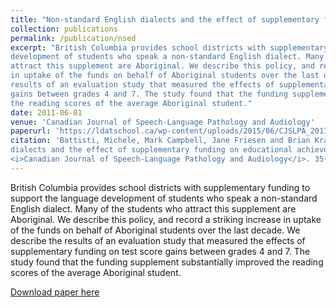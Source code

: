 ```yaml
---
title: "Non-standard English dialects and the effect of supplementary funding on educational achievement"
collection: publications
permalink: /publication/nsed
excerpt: "British Columbia provides school districts with supplementary funding to support the language
development of students who speak a non-standard English dialect. Many of the students who
attract this supplement are Aboriginal. We describe this policy, and record a striking increase
in uptake of the funds on behalf of Aboriginal students over the last decade. We describe the
results of an evaluation study that measured the effects of supplementary funding on test score
gains between grades 4 and 7. The study found that the funding supplement substantially improved 
the reading scores of the average Aboriginal student."
date: 2011-06-01
venue: 'Canadian Journal of Speech-Language Pathology and Audiology'
paperurl: 'https://ldatschool.ca/wp-content/uploads/2015/06/CJSLPA_2011_Vol_35_No_02_Summer.pdf#page=90'
citation: 'Battisti, Michele, Mark Campbell, Jane Friesen and Brian Krauth (2014). &quot;Non-standard English
dialects and the effect of supplementary funding on educational achievement.&quot; 
<i>Canadian Journal of Speech-Language Pathology and Audiology</i>. 35(2).'
---
```

British Columbia provides school districts with supplementary funding to support the language
development of students who speak a non-standard English dialect. Many of the students who
attract this supplement are Aboriginal. We describe this policy, and record a striking increase
in uptake of the funds on behalf of Aboriginal students over the last decade. We describe the
results of an evaluation study that measured the effects of supplementary funding on test score
gains between grades 4 and 7. The study found that the funding supplement substantially improved 
the reading scores of the average Aboriginal student.

[Download paper here](http://academicpages.github.io/files/paper1.pdf)
